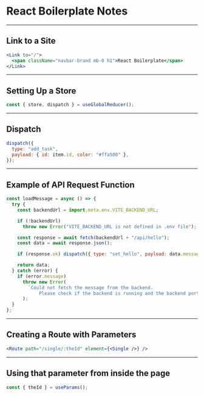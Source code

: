 # React Boilerplate Notes

---

## **Link to a Site**

```jsx
<Link to="/">
  <span className="navbar-brand mb-0 h1">React Boilerplate</span>
</Link>
```

---

## **Setting Up a Store**

```jsx
const { store, dispatch } = useGlobalReducer();
```

---

## **Dispatch**

```jsx
dispatch({
  type: "add_task",
  payload: { id: item.id, color: "#ffa500" },
});
```

---

## **Example of API Request Function**

```jsx
const loadMessage = async () => {
  try {
    const backendUrl = import.meta.env.VITE_BACKEND_URL;

    if (!backendUrl)
      throw new Error("VITE_BACKEND_URL is not defined in .env file");

    const response = await fetch(backendUrl + "/api/hello");
    const data = await response.json();

    if (response.ok) dispatch({ type: "set_hello", payload: data.message });

    return data;
  } catch (error) {
    if (error.message)
      throw new Error(
        `Could not fetch the message from the backend.
            Please check if the backend is running and the backend port is public.`
      );
  }
};
```

---

## **Creating a Route with Parameters**

```jsx
<Route path="/single/:theId" element={<Single />} />
```

---

## **Using that parameter from inside the page**

```jsx
const { theId } = useParams();
```

